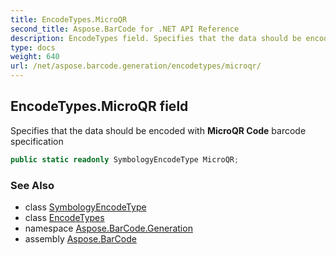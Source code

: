 ```yaml
---
title: EncodeTypes.MicroQR
second_title: Aspose.BarCode for .NET API Reference
description: EncodeTypes field. Specifies that the data should be encoded with MicroQR Code barcode specification
type: docs
weight: 640
url: /net/aspose.barcode.generation/encodetypes/microqr/
---
```

## EncodeTypes.MicroQR field

Specifies that the data should be encoded with **MicroQR Code** barcode specification

```csharp
public static readonly SymbologyEncodeType MicroQR;
```

### See Also

* class [SymbologyEncodeType](../../symbologyencodetype/)
* class [EncodeTypes](../)
* namespace [Aspose.BarCode.Generation](../../../aspose.barcode.generation/)
* assembly [Aspose.BarCode](../../../)


